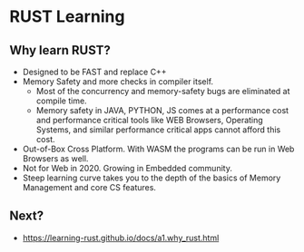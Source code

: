 # RUST Learning

## Why learn RUST?
* Designed to be FAST and replace C++
* Memory Safety and more checks in compiler itself. 
    * Most of the concurrency and memory-safety bugs are eliminated at compile time. 
    * Memory safety in JAVA, PYTHON, JS comes at a performance cost and performance critical tools like WEB Browsers, Operating Systems, and similar performance critical apps cannot afford this cost. 
* Out-of-Box Cross Platform. With WASM the programs can be run in Web Browsers as well. 
* Not for Web in 2020. Growing in Embedded community. 
* Steep learning curve takes you to the depth of the basics of Memory Management and core CS features.

## Next?
* https://learning-rust.github.io/docs/a1.why_rust.html
